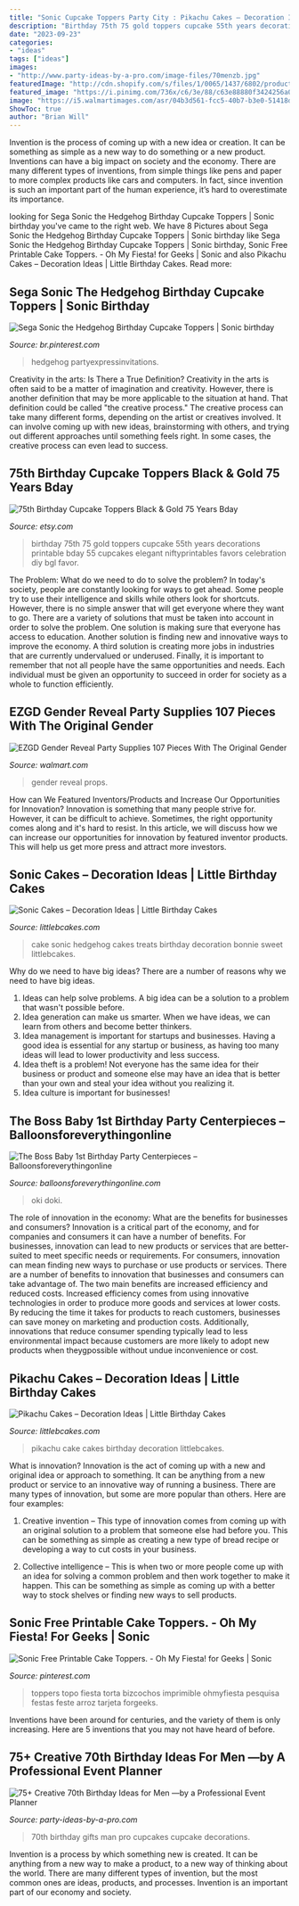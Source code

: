 ```yaml
---
title: "Sonic Cupcake Toppers Party City : Pikachu Cakes – Decoration Ideas"
description: "Birthday 75th 75 gold toppers cupcake 55th years decorations printable bday 55 cupcakes elegant niftyprintables favors celebration diy bgl favor"
date: "2023-09-23"
categories:
- "ideas"
tags: ["ideas"]
images:
- "http://www.party-ideas-by-a-pro.com/image-files/70menzb.jpg"
featuredImage: "http://cdn.shopify.com/s/files/1/0065/1437/6802/products/Centerpieces_5_1200x1200.jpg?v=1553843077"
featured_image: "https://i.pinimg.com/736x/c6/3e/88/c63e88880f3424256a07295b683635db.jpg"
image: "https://i5.walmartimages.com/asr/04b3d561-fcc5-40b7-b3e0-51418d5b3920_1.e7966d2a93de551dfc5ab667259938db.jpeg"
ShowToc: true
author: "Brian Will"
---
```



Invention is the process of coming up with a new idea or creation. It can be something as simple as a new way to do something or a new product. Inventions can have a big impact on society and the economy. There are many different types of inventions, from simple things like pens and paper to more complex products like cars and computers. In fact, since invention is such an important part of the human experience, it’s hard to overestimate its importance.

	

		
looking for Sega Sonic the Hedgehog Birthday Cupcake Toppers | Sonic birthday you've came to the right web. We have 8 Pictures about Sega Sonic the Hedgehog Birthday Cupcake Toppers | Sonic birthday like Sega Sonic the Hedgehog Birthday Cupcake Toppers | Sonic birthday, Sonic Free Printable Cake Toppers. - Oh My Fiesta! for Geeks | Sonic and also Pikachu Cakes – Decoration Ideas | Little Birthday Cakes. Read more:
		
    
## Sega Sonic The Hedgehog Birthday Cupcake Toppers | Sonic Birthday

<img loading=lazy src="https://i.pinimg.com/736x/c6/3e/88/c63e88880f3424256a07295b683635db.jpg" onerror="this.onerror=null;this.src='https://tse3.mm.bing.net/th?id=OIP.EMi2kR-2leMsC09uSTMMPgHaE7&amp;pid=15.1';" alt="Sega Sonic the Hedgehog Birthday Cupcake Toppers | Sonic birthday">

_Source: br.pinterest.com_

>hedgehog partyexpressinvitations. 

	

Creativity in the arts: Is There a True Definition?
Creativity in the arts is often said to be a matter of imagination and creativity. However, there is another definition that may be more applicable to the situation at hand. That definition could be called "the creative process." The creative process can take many different forms, depending on the artist or creatives involved. It can involve coming up with new ideas, brainstorming with others, and trying out different approaches until something feels right. In some cases, the creative process can even lead to success.

    
## 75th Birthday Cupcake Toppers Black &amp; Gold 75 Years Bday

<img loading=lazy src="https://img.etsystatic.com/il/4f66f0/635571967/il_570xN.635571967_2e2l.jpg" onerror="this.onerror=null;this.src='https://tse4.mm.bing.net/th?id=OIP.m2g2Frna2pPo56zoJY2awgHaHa&amp;pid=15.1';" alt="75th Birthday Cupcake Toppers Black &amp; Gold 75 Years Bday">

_Source: etsy.com_

>birthday 75th 75 gold toppers cupcake 55th years decorations printable bday 55 cupcakes elegant niftyprintables favors celebration diy bgl favor. 

	

The Problem: What do we need to do to solve the problem?
In today's society, people are constantly looking for ways to get ahead. Some people try to use their intelligence and skills while others look for shortcuts. However, there is no simple answer that will get everyone where they want to go. There are a variety of solutions that must be taken into account in order to solve the problem. One solution is making sure that everyone has access to education. Another solution is finding new and innovative ways to improve the economy. A third solution is creating more jobs in industries that are currently undervalued or underused. Finally, it is important to remember that not all people have the same opportunities and needs. Each individual must be given an opportunity to succeed in order for society as a whole to function efficiently.

    
## EZGD Gender Reveal Party Supplies 107 Pieces With The Original Gender

<img loading=lazy src="https://i5.walmartimages.com/asr/04b3d561-fcc5-40b7-b3e0-51418d5b3920_1.e7966d2a93de551dfc5ab667259938db.jpeg" onerror="this.onerror=null;this.src='https://tse1.mm.bing.net/th?id=OIP.IL6NRdUeR1FXo6GSuX2HVwHaHu&amp;pid=15.1';" alt="EZGD Gender Reveal Party Supplies 107 Pieces With The Original Gender">

_Source: walmart.com_

>gender reveal props. 

	

How can We Featured Inventors/Products and Increase Our Opportunities for Innovation?
Innovation is something that many people strive for. However, it can be difficult to achieve. Sometimes, the right opportunity comes along and it's hard to resist. In this article, we will discuss how we can increase our opportunities for innovation by featured inventor products. This will help us get more press and attract more investors.

    
## Sonic Cakes – Decoration Ideas | Little Birthday Cakes

<img loading=lazy src="http://www.littlebcakes.com/wp-content/uploads/2014/05/Sonic-Cake.jpg" onerror="this.onerror=null;this.src='https://tse3.mm.bing.net/th?id=OIP.9rgQ_7uMCzavfozHtH7aTQHaFj&amp;pid=15.1';" alt="Sonic Cakes – Decoration Ideas | Little Birthday Cakes">

_Source: littlebcakes.com_

>cake sonic hedgehog cakes treats birthday decoration bonnie sweet littlebcakes. 

	

Why do we need to have big ideas?
There are a number of reasons why we need to have big ideas. 
1. Ideas can help solve problems. A big idea can be a solution to a problem that wasn't possible before. 
2. Idea generation can make us smarter. When we have ideas, we can learn from others and become better thinkers. 
3. Idea management is important for startups and businesses. Having a good idea is essential for any startup or business, as having too many ideas will lead to lower productivity and less success. 
4. Idea theft is a problem! Not everyone has the same idea for their business or product and someone else may have an idea that is better than your own and steal your idea without you realizing it. 
5. Idea culture is important for businesses!

    
## The Boss Baby 1st Birthday Party Centerpieces – Balloonsforeverythingonline

<img loading=lazy src="http://cdn.shopify.com/s/files/1/0065/1437/6802/products/Centerpieces_5_1200x1200.jpg?v=1553843077" onerror="this.onerror=null;this.src='https://tse3.mm.bing.net/th?id=OIP.xc7pojmOsSrxAfVBwg2g7QHaFj&amp;pid=15.1';" alt="The Boss Baby 1st Birthday Party Centerpieces – Balloonsforeverythingonline">

_Source: balloonsforeverythingonline.com_

>oki doki. 

	

The role of innovation in the economy: What are the benefits for businesses and consumers?
Innovation is a critical part of the economy, and for companies and consumers it can have a number of benefits. For businesses, innovation can lead to new products or services that are better-suited to meet specific needs or requirements. For consumers, innovation can mean finding new ways to purchase or use products or services.
There are a number of benefits to innovation that businesses and consumers can take advantage of. The two main benefits are increased efficiency and reduced costs. Increased efficiency comes from using innovative technologies in order to produce more goods and services at lower costs. By reducing the time it takes for products to reach customers, businesses can save money on marketing and production costs. Additionally, innovations that reduce consumer spending typically lead to less environmental impact because customers are more likely to adopt new products when theygpossible without undue inconvenience or cost.

    
## Pikachu Cakes – Decoration Ideas | Little Birthday Cakes

<img loading=lazy src="http://www.littlebcakes.com/wp-content/uploads/2014/01/Pikachu-Cake-Images-1024x784.jpg" onerror="this.onerror=null;this.src='https://tse4.mm.bing.net/th?id=OIP.0obIqX27ccfJbJ6hkgT17QHaFq&amp;pid=15.1';" alt="Pikachu Cakes – Decoration Ideas | Little Birthday Cakes">

_Source: littlebcakes.com_

>pikachu cake cakes birthday decoration littlebcakes. 

	

What is innovation?
Innovation is the act of coming up with a new and original idea or approach to something. It can be anything from a new product or service to an innovative way of running a business. There are many types of innovation, but some are more popular than others. Here are four examples:
1. Creative invention – This type of innovation comes from coming up with an original solution to a problem that someone else had before you. This can be something as simple as creating a new type of bread recipe or developing a way to cut costs in your business.

2. Collective intelligence – This is when two or more people come up with an idea for solving a common problem and then work together to make it happen. This can be something as simple as coming up with a better way to stock shelves or finding new ways to sell products.


    
## Sonic Free Printable Cake Toppers. - Oh My Fiesta! For Geeks | Sonic

<img loading=lazy src="https://i.pinimg.com/736x/70/e9/1d/70e91d1f5f26830cf9d85a66b7e947bd.jpg" onerror="this.onerror=null;this.src='https://tse2.mm.bing.net/th?id=OIP.TowkJYGojHkSfBoI0A-BpwHaJ4&amp;pid=15.1';" alt="Sonic Free Printable Cake Toppers. - Oh My Fiesta! for Geeks | Sonic">

_Source: pinterest.com_

>toppers topo fiesta torta bizcochos imprimible ohmyfiesta pesquisa festas feste arroz tarjeta forgeeks. 

	

Inventions have been around for centuries, and the variety of them is only increasing. Here are 5 inventions that you may not have heard of before.

    
## 75+ Creative 70th Birthday Ideas For Men —by A Professional Event Planner

<img loading=lazy src="http://www.party-ideas-by-a-pro.com/image-files/70menzb.jpg" onerror="this.onerror=null;this.src='https://tse3.mm.bing.net/th?id=OIP.UxB4tcRLB9z6g4Vo9S4kpwHaHa&amp;pid=15.1';" alt="75+ Creative 70th Birthday Ideas for Men —by a Professional Event Planner">

_Source: party-ideas-by-a-pro.com_

>70th birthday gifts man pro cupcakes cupcake decorations. 

	

Invention is a process by which something new is created. It can be anything from a new way to make a product, to a new way of thinking about the world. There are many different types of invention, but the most common ones are ideas, products, and processes. Invention is an important part of our economy and society.

